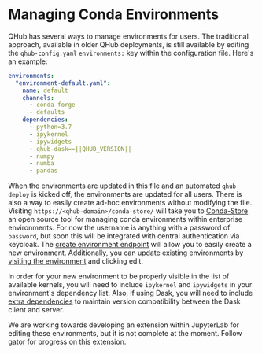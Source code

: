 # Managing Conda Environments

QHub has several ways to manage environments for users. The traditional approach, available in older QHub deployments, is still available by editing the `qhub-config.yaml`
`environments:` key within the configuration file. Here's an example:

```yaml
environments:
  "environment-default.yaml":
    name: default
    channels:
      - conda-forge
      - defaults
    dependencies:
      - python=3.7
      - ipykernel
      - ipywidgets
      - qhub-dask==||QHUB_VERSION||
      - numpy
      - numba
      - pandas
```

When the environments are updated in this file and an automated `qhub deploy` is kicked off, the environments are updated for all users. There is also a way to easily create ad-hoc
environments without modifying the file. Visiting `https://<qhub-domain>/conda-store/` will take you to [Conda-Store](https://conda-store.readthedocs.io/en/latest/) an open source
tool for managing conda environments within enterprise environments. For now the username is anything with a password of `password`, but soon this will be integrated with central
authentication via keycloak. The [create environment endpoint](https://conda-store.readthedocs.io/en/latest/user_guide.html#create-create-environment) will allow you to easily
create a new environment. Additionally, you can update existing environments by
[visiting the environment](https://conda-store.readthedocs.io/en/latest/user_guide.html#environment-namespace-name-environments) and clicking edit.

In order for your new environment to be properly visible in the list of available kernels, you will need to include `ipykernel` and `ipywidgets` in your environment's dependency
list. Also, if using Dask, you will need to include [extra dependencies](./faq.md/#whats-included-in-the-user-environment-if-a-user-wants-to-use-dask) to maintain version
compatibility between the Dask client and server.

We are working towards developing an extension within JupyterLab for editing these environments, but it is not complete at the moment. Follow
[gator](https://github.com/mamba-org/gator) for progress on this extension.
